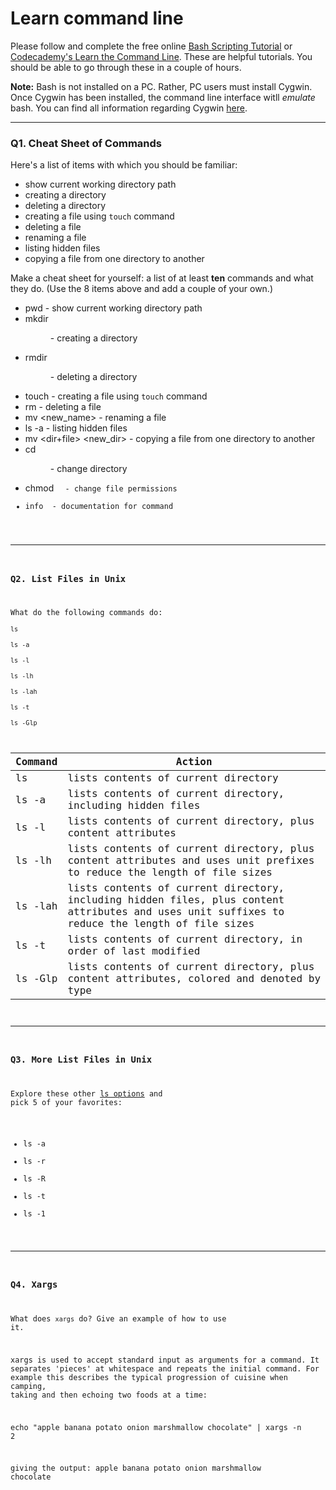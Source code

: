 # Learn command line

Please follow and complete the free online [Bash Scripting Tutorial](https://ryanstutorials.net/bash-scripting-tutorial/) or [Codecademy's Learn the Command Line](https://www.codecademy.com/learn/learn-the-command-line). These are helpful tutorials. You should be able to go through these in a couple of hours.

**Note:** Bash is not installed on a PC. Rather, PC users must install Cygwin. Once Cygwin has been installed, the command line interface witll _emulate_ bash. You can find all information regarding Cygwin [here](https://www.cygwin.com/).

---

### Q1.  Cheat Sheet of Commands  

Here's a list of items with which you should be familiar:  
* show current working directory path
* creating a directory
* deleting a directory
* creating a file using `touch` command
* deleting a file
* renaming a file
* listing hidden files
* copying a file from one directory to another

Make a cheat sheet for yourself: a list of at least **ten** commands and what they do.  (Use the 8 items above and add a couple of your own.)  

* pwd - show current working directory path
* mkdir <dir> - creating a directory
* rmdir <dir> - deleting a directory
* touch <file> - creating a file using `touch` command
* rm <file> - deleting a file
* mv <file> <new_name> - renaming a file
* ls -a - listing hidden files
* mv <dir+file> <new_dir> - copying a file from one directory to another
* cd <dir> - change directory
* chmod <code> <file> - change file permissions
* info <command> - documentation for command

---

### Q2.  List Files in Unix   

What do the following commands do:  
`ls`  
`ls -a`  
`ls -l`  
`ls -lh`  
`ls -lah`  
`ls -t`  
`ls -Glp`  

| Command  | Action |
| ----     | ---- |
| ls       | lists contents of current directory
| ls -a    | lists contents of current directory, including hidden files |
| ls -l    | lists contents of current directory, plus content attributes | 
| ls -lh   | lists contents of current directory, plus content attributes and uses unit prefixes to reduce the length of file sizes |
| ls -lah  | lists contents of current directory, including hidden files, plus content attributes and uses unit suffixes to reduce the length of file sizes |
| ls -t    | lists contents of current directory, in order of last modified |
| ls -Glp  | lists contents of current directory, plus content attributes, colored and denoted by type |

---

### Q3.  More List Files in Unix  

Explore these other [ls options](http://www.techonthenet.com/unix/basic/ls.php) and pick 5 of your favorites:

* ls -a
* ls -r
* ls -R
* ls -t
* ls -1

---

### Q4.  Xargs   

What does `xargs` do? Give an example of how to use it.

xargs is used to accept standard input as arguments for a command. It separates 'pieces' at whitespace and repeats the initial command. For example this describes the typical progression of cuisine when camping, taking and then echoing two foods at a time:

echo "apple banana potato onion marshmallow chocolate" | xargs -n 2

giving the output:
apple banana
potato onion
marshmallow chocolate

